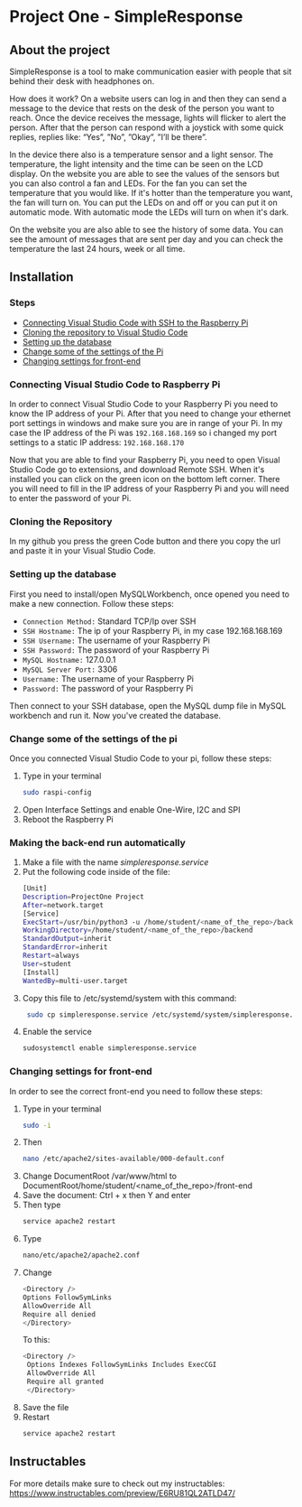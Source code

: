 # Project One - SimpleResponse

## About the project

SimpleResponse is a tool to make communication easier with people that sit behind their desk with headphones on.

How does it work? On a website users can log in and then they can send a message to the device that rests on the desk of the person you want to reach. Once the device receives the message, lights will flicker to alert the person. After that the person can respond with a joystick with some quick replies, replies like: “Yes”, ”No”, ”Okay”, ”I’ll be there”.

In the device there also is a temperature sensor and a light sensor. The temperature, the light intensity and the time can be seen on the LCD display.
On the website you are able to see the values of the sensors but you can also control a fan and LEDs. For the fan you can set the temperature that you would like. If it's hotter than the temperature you want, the fan will turn on. You can put the LEDs on and off or you can put it on automatic mode. With automatic mode the LEDs will turn on when it's dark.

On the website you are also able to see the history of some data. You can see the amount of messages that are sent per day and you can check the temperature the last 24 hours, week or all time.

## Installation

### Steps

- <a href="#Connecting-Visual-Studio-Code-to-Raspberry-Pi">Connecting Visual Studio Code with SSH to the Raspberry Pi</a>
- <a href="#Cloning-the-Repository">Cloning the repository to Visual Studio Code</a>
- <a href="#Setting-up-the-database">Setting up the database</a>
- <a href="#Change-some-of-the-settings-of-the-pi">Change some of the settings of the Pi</a>
- <a href="#Changing-settings-for-front-end">Changing settings for front-end</a>

### Connecting Visual Studio Code to Raspberry Pi

In order to connect Visual Studio Code to your Raspberry Pi you need to know the IP address of your Pi. After that you need to change your ethernet port settings in windows and make sure you are in range of your Pi. In my case the IP address of the Pi was `192.168.168.169` so i changed my port settings to a static IP address: `192.168.168.170`

Now that you are able to find your Raspberry Pi, you need to open Visual Studio Code go to extensions, and download Remote SSH.
When it's installed you can click on the green icon on the bottom left corner. There you will need to fill in the IP address of your Raspberry Pi and you will need to enter the password of your Pi.

### Cloning the Repository

In my github you press the green Code button and there you copy the url and paste it in your Visual Studio Code.

### Setting up the database

First you need to install/open MySQLWorkbench, once opened you need to make a new connection. Follow these steps:

- `Connection Method:` Standard TCP/Ip over SSH
- `SSH Hostname:` The ip of your Raspberry Pi, in my case 192.168.168.169
- `SSH Username:` The username of your Raspberry Pi
- `SSH Password:` The password of your Raspberry Pi
- `MySQL Hostname:` 127.0.0.1
- `MySQL Server Port:` 3306
- `Username:` The username of your Raspberry Pi
- `Password:` The password of your Raspberry Pi

Then connect to your SSH database, open the MySQL dump file in MySQL workbench and run it. Now you've created the database.

### Change some of the settings of the pi

Once you connected Visual Studio Code to your pi, follow these steps:

1. Type in your terminal
   ```sh
   sudo raspi-config
   ```
2. Open Interface Settings and enable One-Wire, I2C and SPI
3. Reboot the Raspberry Pi

### Making the back-end run automatically

1. Make a file with the name _simpleresponse.service_
2. Put the following code inside of the file:
   ```sh
   [Unit]
   Description=ProjectOne Project
   After=network.target
   [Service]
   ExecStart=/usr/bin/python3 -u /home/student/<name_of_the_repo>/backend/app.py
   WorkingDirectory=/home/student/<name_of_the_repo>/backend
   StandardOutput=inherit
   StandardError=inherit
   Restart=always
   User=student
   [Install]
   WantedBy=multi-user.target
   ```
3. Copy this file to /etc/systemd/system with this command:
   ```sh
    sudo cp simpleresponse.service /etc/systemd/system/simpleresponse.service
   ```
4. Enable the service
   ```sh
   sudosystemctl enable simpleresponse.service
   ```

### Changing settings for front-end

In order to see the correct front-end you need to follow these steps:

1. Type in your terminal
   ```sh
   sudo -i
   ```
2. Then
   ```sh
   nano /etc/apache2/sites-available/000-default.conf
   ```
3. Change DocumentRoot /var/www/html to DocumentRoot/home/student/<name_of_the_repo>/front-end
4. Save the document: Ctrl + x then Y and enter
5. Then type
   ```sh
   service apache2 restart
   ```
6. Type
   ```sh
   nano/etc/apache2/apache2.conf
   ```
7. Change
   ```sh
   <Directory />
   Options FollowSymLinks
   AllowOverride All
   Require all denied
   </Directory>
   ```
   To this:
   ```sh
   <Directory />
    Options Indexes FollowSymLinks Includes ExecCGI
    AllowOverride All
    Require all granted
    </Directory>
   ```
8. Save the file
9. Restart
   ```sh
   service apache2 restart
   ```

## Instructables

For more details make sure to check out my instructables: https://www.instructables.com/preview/E6RU81QL2ATLD47/
